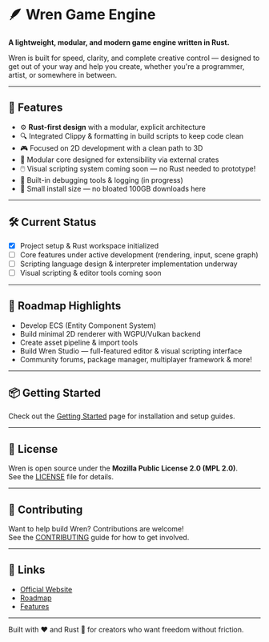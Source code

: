# 🪶 Wren Game Engine

**A lightweight, modular, and modern game engine written in Rust.**

Wren is built for speed, clarity, and complete creative control — designed to get out of your way and help you create, whether you're a programmer, artist, or somewhere in between.

---

## 🚀 Features

- ⚙️ **Rust-first design** with a modular, explicit architecture  
- 🔍 Integrated Clippy & formatting in build scripts to keep code clean  
- 🎮 Focused on 2D development with a clean path to 3D  
- 🧩 Modular core designed for extensibility via external crates  
- 🖱️ Visual scripting system coming soon — no Rust needed to prototype!  
- 🐞 Built-in debugging tools & logging (in progress)  
- 💾 Small install size — no bloated 100GB downloads here

---

## 🛠️ Current Status

- [x] Project setup & Rust workspace initialized  
- [ ] Core features under active development (rendering, input, scene graph)  
- [ ] Scripting language design & interpreter implementation underway  
- [ ] Visual scripting & editor tools coming soon  

---

## 🔮 Roadmap Highlights

- Develop ECS (Entity Component System)  
- Build minimal 2D renderer with WGPU/Vulkan backend  
- Create asset pipeline & import tools  
- Build Wren Studio — full-featured editor & visual scripting interface  
- Community forums, package manager, multiplayer framework & more!

---

## 📦 Getting Started

Check out the [Getting Started](https://wrenengine.github.io/getting-started) page for installation and setup guides.

---

## 📄 License

Wren is open source under the **Mozilla Public License 2.0 (MPL 2.0)**.  
See the [LICENSE](/LICENSE) file for details.

---

## 🤝 Contributing

Want to help build Wren? Contributions are welcome!  
See the [CONTRIBUTING](/CONTRIBUTING.md) guide for how to get involved.

---

## 🔗 Links

- [Official Website](https://wrenengine.github.io)  
- [Roadmap](https://wrenengine.github.io/roadmap)  
- [Features](https://wrenengine.github.io/features)  

---

Built with ❤️ and Rust 🦀 for creators who want freedom without friction.